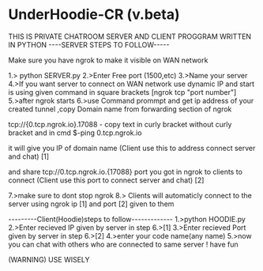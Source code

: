 # UnderHoodie-CR (v.beta)
THIS IS PRIVATE CHATROOM SERVER AND CLIENT PROGGRAM WRITTEN IN PYTHON
----SERVER STEPS TO FOLLOW-----

Make sure you have ngrok to make it visible on WAN network

1.> python SERVER.py
2.>Enter Free port (1500,etc)
3.>Name your server
4.>If you want server to connect on WAN network use dynamic IP and start is using given command in square brackets [ngrok tcp "port number"]
5.>after ngrok starts 
6.>use Command prommpt and get ip address of your created tunnel ,copy Domain name from forwarding section of ngrok

  tcp://{0.tcp.ngrok.io}.17088 - copy text in curly bracket without curly bracket and in cmd $-ping 0.tcp.ngrok.io

it will give you IP of domain name (Client use this to address connect server and chat) [1]

and share tcp://0.tcp.ngrok.io.{17088} port you got in ngrok to clients to connect (Client use this port to connect server and chat) [2]

7.>make sure to dont stop ngrok
8.> Clients will automaticly connect to the server using ngrok ip [1] and port [2] given to them



---------Client(Hoodie)steps to follow-------------
1.>python HOODIE.py
2.>Enter recieved IP given by server in step 6.>[1]
3.>Enter recieved Port given by server in step 6.>[2]
4.>enter your code name(any name)
5.>now you can chat with others who are connected to same server !
have fun

(WARNING)
USE WISELY



